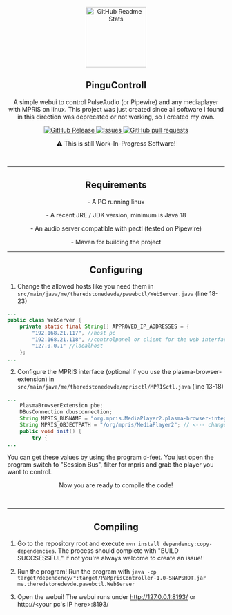 
<p align="center">
 <img width="140px" src="https://github.com/TheRedstoneDEV-DE/WebPaAndMprisController/blob/main/PinguControll.png" align="center" alt="GitHub Readme Stats" />
 <h2 align="center">PinguControll</h2>
 <p align="center">A simple webui to control PulseAudio (or Pipewire) and any mediaplayer with MPRIS on linux.
This project was just created since all software I found in this direction was deprecated or not working, so I created my own.
</p>
</p>
  <p align="center">
    <a href="https://github.com/TheRedstoneDEV-DE/VoiceAssistant/releases">
      <img alt="GitHub Release" src="https://img.shields.io/github/release/theredstonedev-de/voiceassistant" />
    </a>
    <a href="https://github.com/TheRedstoneDEV-DE/VoiceAssistant/issues">
      <img alt="Issues" src="https://img.shields.io/github/issues/theredstonedev-de/voiceassistant?color=0088ff" />
    </a>
    <a href="https://github.com/TheRedstoneDEV-DE/VoiceAssistant/pulls">
      <img alt="GitHub pull requests" src="https://img.shields.io/github/issues-pr/theredstonedev-de/voiceassistant?color=0088ff" />
    </a>
    <br />
  </p>
  

<p align="center">
⚠️ This is still Work-In-Progress Software!
</p>
  <br />
<hr>

 <h2 align="center"> Requirements </h2>
 <p align="center">- A PC running linux</p>
 <p align="center">- A recent JRE / JDK version, minimum is Java 18</p>
 <p align="center">- An audio server compatible with pactl (tested on Pipewire)</p>
 <p align="center">- Maven for building the project</p>
 
<hr>

 <h2 align="center"> Configuring </h2>
 
1. Change the allowed hosts like you need them in `src/main/java/me/theredstonedevde/pawebctl/WebServer.java` (line 18-23)
```java
...
public class WebServer {
    private static final String[] APPROVED_IP_ADDRESSES = {
        "192.168.21.117", //host pc
        "192.168.21.118", //controlpanel or client for the web interface
        "127.0.0.1" //localhost
    };
...
```
2. Configure the MPRIS interface (optional if you use the plasma-browser-extension) in `src/main/java/me/theredstonedevde/mprisctl/MPRISctl.java` (line 13-18)
```java
...
	PlasmaBrowserExtension pbe;
	DBusConnection dbusconnection;
	String MPRIS_BUSNAME = "org.mpris.MediaPlayer2.plasma-browser-integration"; // <--- change busname
	String MPRIS_OBJECTPATH = "/org/mpris/MediaPlayer2"; // <--- change objectpath (only required in some cases)
	public void init() {
		try {
...
```
You can get these values by using the program d-feet.
  You just open the program switch to "Session Bus", filter for mpris and grab the player you want to control.
  
 <p align="center">Now you are ready to compile the code!</p>

<br />
<hr>

 <h2 align="center"> Compiling </h2>
 
1. Go to the repository root and execute 
   `mvn install dependency:copy-dependencies`.
   The process should complete with "BUILD SUCCSESSFUL" if not you're always welcome to create an issue!

2. Run the program!
   Run the program with
   `java -cp target/dependency/*:target/PaMprisController-1.0-SNAPSHOT.jar me.theredstonedevde.pawebctl.WebServer`

3. Open the webui!
   The webui runs under http://127.0.0.1:8193/ or http://<your pc's IP here>:8193/
